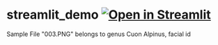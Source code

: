 # streamlit_demo [![Open in Streamlit](https://static.streamlit.io/badges/streamlit_badge_black_white.svg)](https://dhole-id-example-hozmw292pkk.streamlit.app/)

Sample File "003.PNG" belongs to genus Cuon Alpinus, facial id

